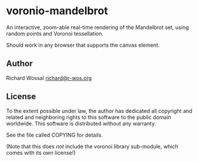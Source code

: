 voronio-mandelbrot
==================

An interactive, zoom-able real-time rendering of the Mandelbrot set,
using random points and Voronoi tessellation.

Should work in any browser that supports the canvas element.

Author
------

Richard Wossal <richard@r-wos.org>

License
-------

To the extent possible under law, the author has dedicated all copyright
and related and neighboring rights to this software to the public domain
worldwide. This software is distributed without any warranty.

See the file called COPYING for details.

(Note that this does *not* include the voronoi library sub-module,
 which comes with its own license!)

